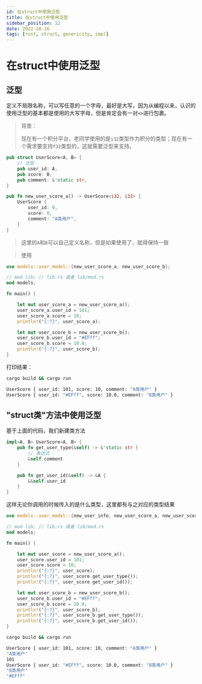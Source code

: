```yaml
---
id: 在struct中使用泛型
title: 在struct中使用泛型
sidebar_position: 12
date: 2022-10-16
tags: [rust, struct, genericity, impl]
---
```


# 在struct中使用泛型

## 泛型

定义不局限名称，可以写任意的一个字母，最好是大写，因为从编程以来，认识的使用泛型的基本都是使用的大写字母，但是肯定会有一对`<>`进行包裹。



>   背景：
>
>   现在有一个积分平台，老同学使用的是`i32`类型作为积分的类型；现在有一个需求要支持`f32`类型的，这就需要泛型来支持。


```rust title="user_model.rs"
pub struct UserScore<A, B> {
    // 泛型
    pub user_id: A,
    pub score: B,
    pub comment: &'static str,
}

pub fn new_user_score_a() -> UserScore<i32, i32> {
    UserScore {
        user_id: 0,
        score: 0,
        comment: "A类用户",
    }
}
```

>   这里的`A`和`B`可以自己定义名称，但是如果使用了，就得保持一致



>   使用

```rust title="main.rs"
use models::user_model::{new_user_score_a, new_user_score_b};

// mod lib; // lib.rs 或者 lib/mod.rs
mod models;

fn main() {

    let mut user_score_a = new_user_score_a();
    user_score_a.user_id = 101;
    user_score_a.score = 10;
    println!("{:?}", user_score_a);

    let mut user_score_b = new_user_score_b();
    user_score_b.user_id = "#EFff";
    user_score_b.score = 10.0;
    println!("{:?}", user_score_b);
}

```

打印结果：

```bash
cargo build && cargo run

UserScore { user_id: 101, score: 10, comment: "A类用户" }
UserScore { user_id: "#EFff", score: 10.0, comment: "B类用户" }
```



## "struct类"方法中使用泛型

基于上面的代码，我们新建类方法

```rust
impl<A, B> UserScore<A, B> {
    pub fn get_user_type(&self) -> &'static str {
        // 表达式
        &self.comment
    }

    pub fn get_user_id(&self) -> &A {
        &&self.user_id
    }
}
```

这样无论你调用的时候传入的是什么类型，这里都有与之对应的类型结果

```rust title="main.rs"
use models::user_model::{new_user_info, new_user_score_a, new_user_score_b, UserInfo};

// mod lib; // lib.rs 或者 lib/mod.rs
mod models;

fn main() {

    let mut user_score = new_user_score_a();
    user_score.user_id = 101;
    user_score.score = 10;
    println!("{:?}", user_score);
    println!("{:?}", user_score.get_user_type());
    println!("{:?}", user_score.get_user_id());

    let mut user_score_b = new_user_score_b();
    user_score_b.user_id = "#EFff";
    user_score_b.score = 10.0;
    println!("{:?}", user_score_b);
    println!("{:?}", user_score_b.get_user_type());
    println!("{:?}", user_score_b.get_user_id());
}

```

```bash
cargo build && cargo run

UserScore { user_id: 101, score: 10, comment: "A类用户" }
"A类用户"
101
UserScore { user_id: "#EFff", score: 10.0, comment: "B类用户" }
"B类用户"
"#EFff"
```

